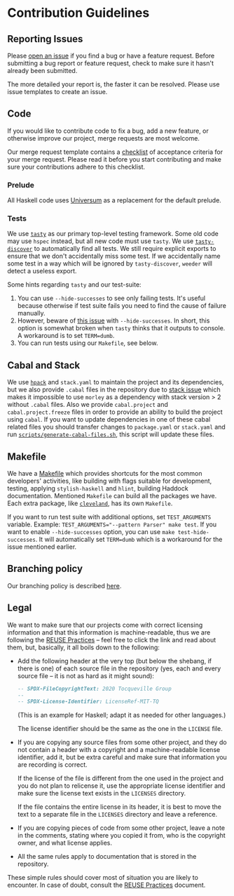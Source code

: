 <!--
SPDX-FileCopyrightText: 2020 Tocqueville Group

SPDX-License-Identifier: LicenseRef-MIT-TQ
-->

# Contribution Guidelines

## Reporting Issues

Please [open an issue](https://github.com/tqtezos/baseDAO/issues/new)
if you find a bug or have a feature request.
Before submitting a bug report or feature request, check to make sure it hasn't already been submitted.

The more detailed your report is, the faster it can be resolved.
Please use issue templates to create an issue.

## Code

If you would like to contribute code to fix a bug, add a new feature, or
otherwise improve our project, merge requests are most welcome.

Our merge request template contains a [checklist](/.gitрги/pull_request.md#white_check_mark-checklist-for-your-merge-request) of acceptance criteria for your merge request.
Please read it before you start contributing and make sure your contributions adhere to this checklist.

### Prelude

All Haskell code uses
[Universum](https://hackage.haskell.org/package/universum) as a
replacement for the default prelude.

### Tests

We use [`tasty`](https://hackage.haskell.org/package/tasty) as our primary top-level testing framework.
Some old code may use `hspec` instead, but all new code must use `tasty`.
We use [`tasty-discover`](https://hackage.haskell.org/package/tasty-discover) to automatically find all tests.
We still require explicit exports to ensure that we don't accidentally miss some test.
If we accidentally name some test in a way which will be ignored by `tasty-discover`, `weeder` will detect a useless export.

Some hints regarding `tasty` and our test-suite:
1. You can use `--hide-successes` to see only failing tests.
It's useful because otherwise if test suite fails you need to find the cause of failure manually.
2. However, beware of [this issue](https://github.com/feuerbach/tasty/issues/152) with `--hide-successes`.
In short, this option is somewhat broken when `tasty` thinks that it outputs to console.
A workaround is to set `TERM=dumb`.
3. You can run tests using our `Makefile`, see below.

## Cabal and Stack

We use [`hpack`](https://hackage.haskell.org/package/hpack) and `stack.yaml` to maintain the project
and its dependencies, but we also provide `.cabal` files in the repository due to
[stack issue](https://github.com/commercialhaskell/stack/issues/4906) which makes it impossible
to use `morley` as a dependency with stack version > 2 without `.cabal` files. Also we provide
`cabal.project` and `cabal.project.freeze` files in order to provide an ability to build the
project using `cabal`. If you want to update dependencies in one of these cabal related files you
should transfer changes to `package.yaml` or `stack.yaml` and run [`scripts/generate-cabal-files.sh`](scripts/generate-cabal-files.sh),
this script will update these files.

## Makefile

We have a [Makefile](/Makefile) which provides shortcuts for the most
common developers' activities, like building with flags suitable for
development, testing, applying `stylish-haskell` and `hlint`, building
Haddock documentation. Mentioned `Makefile` can build all the packages we have.
Each extra package, like [`cleveland`](/code/cleveland/Makefile),
has its own `Makefile`.

If you want to run test suite with additional options, set `TEST_ARGUMENTS` variable.
Example: `TEST_ARGUMENTS="--pattern Parser" make test`.
If you want to enable `--hide-successes` option, you can use `make test-hide-successes`.
It will automatically set `TERM=dumb` which is a workaround for the issue mentioned earlier.

## Branching policy

Our branching policy is described [here](/docs/branching.md).

## Legal

We want to make sure that our projects come with correct licensing information
and that this information is machine-readable, thus we are following the
[REUSE Practices][reuse] – feel free to click the link and read about them,
but, basically, it all boils down to the following:

  * Add the following header at the very top (but below the shebang, if there
    is one) of each source file in the repository (yes, each and every source
    file – it is not as hard as it might sound):

    ```haskell
    -- SPDX-FileCopyrightText: 2020 Tocqueville Group
    --
    -- SPDX-License-Identifier: LicenseRef-MIT-TQ
    ```

    (This is an example for Haskell; adapt it as needed for other languages.)

    The license identifier should be the same as the one in the `LICENSE` file.

  * If you are copying any source files from some other project, and they do not
    contain a header with a copyright and a machine-readable license identifier,
    add it, but be extra careful and make sure that information you are recording
    is correct.

    If the license of the file is different from the one used in the project and
    you do not plan to relicense it, use the appropriate license identifier and
    make sure the license text exists in the `LICENSES` directory.

    If the file contains the entire license in its header, it is best to move the
    text to a separate file in the `LICENSES` directory and leave a reference.

  * If you are copying pieces of code from some other project, leave a note in the
    comments, stating where you copied it from, who is the copyright owner, and
    what license applies.

  * All the same rules apply to documentation that is stored in the repository.

These simple rules should cover most of situation you are likely to encounter.
In case of doubt, consult the [REUSE Practices][reuse] document.

[reuse]: https://reuse.software/spec/
